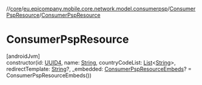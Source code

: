 //[core](../../../index.md)/[eu.epicompany.mobile.core.network.model.consumerpsp](../index.md)/[ConsumerPspResource](index.md)/[ConsumerPspResource](-consumer-psp-resource.md)

# ConsumerPspResource

[androidJvm]\
constructor(id: [UUID4](../../eu.epicompany.mobile.core.datatypes/index.md#545543244%2FClasslikes%2F-1060529556), name: [String](https://kotlinlang.org/api/latest/jvm/stdlib/kotlin/-string/index.html), countryCodeList: [List](https://kotlinlang.org/api/latest/jvm/stdlib/kotlin.collections/-list/index.html)&lt;[String](https://kotlinlang.org/api/latest/jvm/stdlib/kotlin/-string/index.html)&gt;, redirectTemplate: [String](https://kotlinlang.org/api/latest/jvm/stdlib/kotlin/-string/index.html)?, _embedded: [ConsumerPspResourceEmbeds](../-consumer-psp-resource-embeds/index.md)? = ConsumerPspResourceEmbeds())
